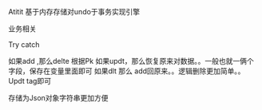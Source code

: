 Atitit 基于内存存储对undo于事务实现引擎

业务相关

Try catch

如果add ,那么delte 根据Pk
如果updt，那么恢复原来对数据。。一般也就一俩个字段，保存在变量里面即可
如果dlt  那么 add回原来。。逻辑删除更加简单。。Updt tag即可

存储为Json对象字符串更加方便


